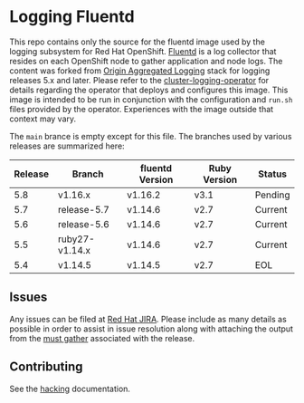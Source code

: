 # Logging Fluentd

This repo contains only the source for the fluentd image used by the logging subsystem for Red Hat OpenShift. [Fluentd](https://www.fluentd.org/) is a log collector that resides on each OpenShift node to gather application and node logs.  The content
was forked from [Origin Aggregated Logging](https://github.com/openshift/origin-aggregated-logging)
stack for logging releases 5.x and later. Please refer to the [cluster-logging-operator](https://github.com/openshift/cluster-logging-operator) for details regarding the operator that deploys and configures this image.  This image is intended to be run in conjunction with the configuration and `run.sh` files provided by the operator.  Experiences with the image outside that context may vary.

The `main` brance is empty except for this file.  The branches used by various releases are summarized here:

| Release | Branch | fluentd Version | Ruby Version | Status |
| --------|--------|-----------------|--------|--------|
| 5.8 | v1.16.x | v1.16.2| v3.1 | Pending |
| 5.7 | release-5.7|v1.14.6| v2.7 | Current |
| 5.6 | release-5.6|v1.14.6| v2.7 | Current |
| 5.5 | ruby27-v1.14.x|v1.14.6| v2.7 | Current |
| 5.4 | v1.14.5|v1.14.5| v2.7 | EOL |


## Issues

Any issues can be filed at [Red Hat JIRA](https://issues.redhat.com).  Please
include as many details as possible in order to assist in issue resolution along with attaching the output 
from the [must gather](https://github.com/openshift/cluster-logging-operator/tree/master/must-gather) associated with the release.

## Contributing
See the [hacking](HACKING.md) documentation.

